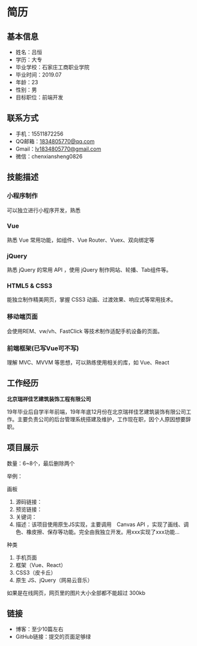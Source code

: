 # 简历

## 基本信息

- 姓名：吕恒
- 学历：大专
- 毕业学校：石家庄工商职业学院
- 毕业时间：2019.07
- 年龄：23
- 性别：男
- 目标职位：前端开发

## 联系方式

- 手机：15511872256
- QQ邮箱：1834805770@qq.com
- Gmail：lv1834805770@gmail.com
- 微信：chenxiansheng0826

## 技能描述

### 小程序制作

可以独立进行小程序开发，熟悉

### Vue

熟悉 Vue 常用功能，如组件、Vue Router、Vuex、双向绑定等

### jQuery

熟悉 jQuery 的常用 API ，使用 jQuery 制作网站、轮播、Tab组件等。

### HTML5 & CSS3

能独立制作精美网页，掌握 CSS3 动画、过渡效果、响应式等常用技术。

### 移动端页面

会使用REM、vw/vh、FastClick 等技术制作适配手机设备的页面。

### 前端框架(已写Vue可不写)

理解 MVC、MVVM 等思想，可以熟练使用相关的库，如 Vue、React

## 工作经历

**北京瑞祥佳艺建筑装饰工程有限公司**

19年毕业后自学半年前端，19年年底12月份在北京瑞祥佳艺建筑装饰有限公司工作。主要负责公司的后台管理系统搭建及维护，工作现在职，因个人原因想要辞职。

## 项目展示

数量：6~8个，最后删除两个

举例：

画板

1. 源码链接：
2. 预览链接：
3. 关键词：
4. 描述：该项目使用原生JS实现，主要调用　Canvas API ，实现了画线、调色、橡皮擦、保存等功能。完全由我独立开发。用xxx实现了xxx功能...

种类

1. 手机页面
2. 框架（Vue、React）
3. CSS3（皮卡丘）
4. 原生 JS、jQuery（网易云音乐）

如果是在线网页，网页里的图片大小全部都不能超过 300kb

## 链接

- 博客：至少10篇左右
- GitHub链接：提交的页面足够绿